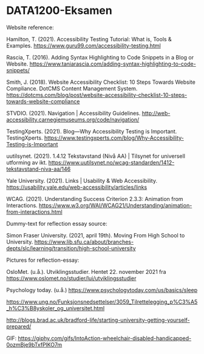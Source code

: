 # DATA1200-Eksamen

Website reference:

Hamilton, T. (2021). Accessibility Testing Tutorial: What is, Tools & Examples. https://www.guru99.com/accessibility-testing.html

Rascia, T. (2016). Adding Syntax Highlighting to Code Snippets in a Blog or Website. https://www.taniarascia.com/adding-syntax-highlighting-to-code-snippets/



Smith, J. (2018). Website Accessibility Checklist: 10 Steps Towards Website Compliance. DotCMS Content Management System. https://dotcms.com/blog/post/website-accessibility-checklist-10-steps-towards-website-compliance


STVDIO. (2021). Navigation | Accessibility Guidelines. http://web-accessibility.carnegiemuseums.org/code/navigation/




TestingXperts. (2021). Blog—Why Accessibility Testing is Important. TestingXperts. https://www.testingxperts.com/blog/Why-Accessibility-Testing-is-Important

uutilsynet. (2021). 1.4.12 Tekstavstand (Nivå AA) | Tilsynet for universell utforming av ikt. https://www.uutilsynet.no/wcag-standarden/1412-tekstavstand-niva-aa/146

Yale University. (2021). Links | Usability & Web Accessibility. https://usability.yale.edu/web-accessibility/articles/links


WCAG. (2021). Understanding Success Criterion 2.3.3: Animation from Interactions. https://www.w3.org/WAI/WCAG21/Understanding/animation-from-interactions.html



Dummy-text for reflection essay source:

Simon Fraser University. (2021, april 19th). Moving From High School to University. 
https://www.lib.sfu.ca/about/branches-depts/slc/learning/transition/high-school-university

Pictures for reflection-essay:

OsloMet. (u.å.). Utviklingsstudier. Hentet 22. november 2021 fra 
https://www.oslomet.no/studier/lui/utviklingsstudier

Psychology today. (u.å.) 
https://www.psychologytoday.com/us/basics/sleep

https://www.ung.no/Funksjonsnedsettelser/3059_Tilrettelegging_p%C3%A5_h%C3%B8yskoler_og_universitet.html

http://blogs.brad.ac.uk/bradford-life/starting-university-getting-yourself-prepared/ 


GIF:
https://giphy.com/gifs/IntoAction-wheelchair-disabled-handicapped-0ozmBje9bTxfPlKO7m 